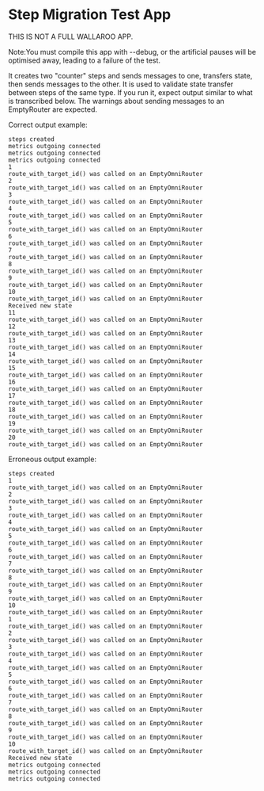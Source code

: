 Step Migration Test App
=======================

THIS IS NOT A FULL WALLAROO APP.

Note:You must compile this app with --debug, or the artificial pauses will be
optimised away, leading to a failure of the test.

It creates two "counter" steps and sends messages to one, transfers state, then
sends messages to the other. It is used to validate state transfer between steps
of the same type. If you run it, expect output similar to what is transcribed
below. The warnings about sending messages to an EmptyRouter are expected.

Correct output example:
```
steps created
metrics outgoing connected
metrics outgoing connected
metrics outgoing connected
1
route_with_target_id() was called on an EmptyOmniRouter
2
route_with_target_id() was called on an EmptyOmniRouter
3
route_with_target_id() was called on an EmptyOmniRouter
4
route_with_target_id() was called on an EmptyOmniRouter
5
route_with_target_id() was called on an EmptyOmniRouter
6
route_with_target_id() was called on an EmptyOmniRouter
7
route_with_target_id() was called on an EmptyOmniRouter
8
route_with_target_id() was called on an EmptyOmniRouter
9
route_with_target_id() was called on an EmptyOmniRouter
10
route_with_target_id() was called on an EmptyOmniRouter
Received new state
11
route_with_target_id() was called on an EmptyOmniRouter
12
route_with_target_id() was called on an EmptyOmniRouter
13
route_with_target_id() was called on an EmptyOmniRouter
14
route_with_target_id() was called on an EmptyOmniRouter
15
route_with_target_id() was called on an EmptyOmniRouter
16
route_with_target_id() was called on an EmptyOmniRouter
17
route_with_target_id() was called on an EmptyOmniRouter
18
route_with_target_id() was called on an EmptyOmniRouter
19
route_with_target_id() was called on an EmptyOmniRouter
20
route_with_target_id() was called on an EmptyOmniRouter
```

Erroneous output example:
```
steps created
1
route_with_target_id() was called on an EmptyOmniRouter
2
route_with_target_id() was called on an EmptyOmniRouter
3
route_with_target_id() was called on an EmptyOmniRouter
4
route_with_target_id() was called on an EmptyOmniRouter
5
route_with_target_id() was called on an EmptyOmniRouter
6
route_with_target_id() was called on an EmptyOmniRouter
7
route_with_target_id() was called on an EmptyOmniRouter
8
route_with_target_id() was called on an EmptyOmniRouter
9
route_with_target_id() was called on an EmptyOmniRouter
10
route_with_target_id() was called on an EmptyOmniRouter
1
route_with_target_id() was called on an EmptyOmniRouter
2
route_with_target_id() was called on an EmptyOmniRouter
3
route_with_target_id() was called on an EmptyOmniRouter
4
route_with_target_id() was called on an EmptyOmniRouter
5
route_with_target_id() was called on an EmptyOmniRouter
6
route_with_target_id() was called on an EmptyOmniRouter
7
route_with_target_id() was called on an EmptyOmniRouter
8
route_with_target_id() was called on an EmptyOmniRouter
9
route_with_target_id() was called on an EmptyOmniRouter
10
route_with_target_id() was called on an EmptyOmniRouter
Received new state
metrics outgoing connected
metrics outgoing connected
metrics outgoing connected
```
